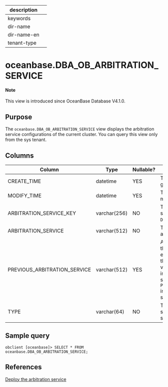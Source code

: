 | description ||
|---|---|
| keywords ||
| dir-name ||
| dir-name-en ||
| tenant-type ||

# oceanbase.DBA_OB_ARBITRATION_SERVICE

<main id="notice" type='explain'>
  <h4>Note</h4>
  <p>This view is introduced since OceanBase Database V4.1.0. </p>
</main>

## Purpose

The `oceanbase.DBA_OB_ARBITRATION_SERVICE` view displays the arbitration service configurations of the current cluster. You can query this view only from the sys tenant.

## Columns

| Column | Type | Nullable? | Description |
| --- | --- | --- | --- |
| CREATE_TIME | datetime | YES | The time when the record was generated. |
| MODIFY_TIME | datetime | YES | The time when the record was modified. |
| ARBITRATION_SERVICE_KEY | varchar(256) | NO | The name of the arbitration service. Default value: `DEFAULT`. |
| ARBITRATION_SERVICE | varchar(512) | NO | The endpoint of the arbitration service. |
| PREVIOUS_ARBITRATION_SERVICE | varchar(512) | YES | A valid value indicates that the arbitration service endpoint is being changed for the cluster. In this case, the value of `ARBITRATION_SERVICE` indicates the new arbitration service endpoint, and that of `PREVIOUS_ARBITRATION_SERVICE` indicates the old arbitration service endpoint.  |
| TYPE | varchar(64) | NO | The type of the arbitration service. Only `ADDR` is supported. |

## Sample query

```shell
obclient [oceanbase]> SELECT * FROM oceanbase.DBA_OB_ARBITRATION_SERVICE;
```

<!--
 The query result is as follows:
```shell
```
-->

## References

[Deploy the arbitration service](../../../../400.deploy/300.deploy-oceanbase-enterprise-edition/400.deploy-through-the-command-line/200.deploy-the-oceanbase-cluster-command-line/200.deploy-the-quorum-high-availability-service.md)
